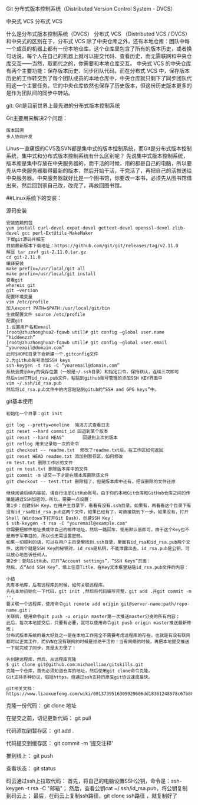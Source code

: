 Git 分布式版本控制系统（Distributed Version Control System - DVCS）

中央式 VCS 
分布式 VCS

什么是分布式版本控制系统（DVCS）
分布式 VCS （Distributed VCS / DVCS）和中央式的区别在于，分布式 VCS 除了中央仓库之外，还有本地仓库：团队中每一个成员的机器上都有一份本地仓库，这个仓库里包含了所有的版本历史，或者换句话说，每个人在自己的机器上就可以提交代码、查看历史，而无需联网和中央仓库交互——当然，取而代之的，你需要和本地仓库交互。
中央式 VCS 的中央仓库有两个主要功能：保存版本历史、同步团队代码。而在分布式 VCS 中，保存版本历史的工作转交到了每个团队成员的本地仓库中，中央仓库就只剩下了同步团队代码这一个主要任务。它的中央仓库依然也保存了历史版本，但这份历史版本更多的是作为团队间的同步中转站。

git: Git是目前世界上最先进的分布式版本控制系统

Git主要用来解决2个问题：
    
    版本回溯
    多人协同开发
Linus一直痛恨的CVS及SVN都是集中式的版本控制系统，而Git是分布式版本控制系统，集中式和分布式版本控制系统有什么区别呢？
先说集中式版本控制系统，版本库是集中存放在中央服务器的，而干活的时候，用的都是自己的电脑，所以要先从中央服务器取得最新的版本，然后开始干活，干完活了，再把自己的活推送给中央服务器。中央服务器就好比是一个图书馆，你要改一本书，必须先从图书馆借出来，然后回到家自己改，改完了，再放回图书馆。

##Linux系统下的安装：

源码安装

    安装依赖的包
    yum install curl-devel expat-devel gettext-devel openssl-devel zlib-devel gcc perl-ExtUtils-MakeMaker
    下载git源码并解压
    目前最新版本下载地址：https://github.com/git/git/releases/tag/v2.11.0
    解压 tar zxvf git-2.11.0.tar.gz
    cd git-2.11.0
    编译安装
    make prefix=/usr/local/git all
    make prefix=/usr/local/git install
    查看git
    whereis git
    git –version
    配置环境变量
    vim /etc/profile
    加入export PATH=$PATH:/usr/local/git/bin
    生效配置文件 source /etc/profile
    配置git
    1.设置用户名和email
    [root@zhuzhonghua2-fqawb util]# git config –global user.name “hiddenzzh”
    [root@zhuzhonghua2-fqawb util]# git config –global user.email “youremail@domain.com”
    此时$HOME目录下会新建一个.gitconfig文件
    2.为github账号添加SSH keys
    ssh-keygen -t ras -C “youremail@domain.com”
    系统会提示key的保存位置（一般是~/.ssh目录）和指定口令，保持默认，连续三次即可
    然后vim打开id_rsa.pub文件，粘贴到github账号管理的添加SSH KEY界面中
    vim ~/.ssh/id_rsa.pub
    然后将id_rsa.pub文件中的内容粘贴到gitub的“SSH and GPG keys”中。

git基本使用

    初始化一个目录：git init

    git log --pretty=oneline  简洁方式查看日志
    git reset --hard commit_id 回退到某个版本
    git reset --hard HEAS^       回退到上次的版本
    git reflog 用来记录每一次的命令
    git checkout -- readme.txt  修改了readme.txt后，在工作区如何返回
    git reset HEAD readme.txt 添加到暂存区，如何修改
    rm test.txt 删除工作区的文件
    git rm test.txt 删除版本库中的文件
    git commit -m 提交一下才能在版本库删除该文件
    git checkout -- test.ttxt 删除错了，但是版本库中还有，把误删除的文件还原
    
    继续阅读后续内容前，请自行注册GitHub账号。由于你的本地Git仓库和GitHub仓库之间的传输是通过SSH加密的，所以，需要一点设置：
    第1步：创建SSH Key。在用户主目录下，看看有没有.ssh目录，如果有，再看看这个目录下有没有id_rsa和id_rsa.pub这两个文件，如果已经有了，可直接跳到下一步。如果没有，打开Shell（Windows下打开Git Bash），创建SSH Key：
    $ ssh-keygen -t rsa -C "youremail@example.com"
    你需要把邮件地址换成你自己的邮件地址，然后一路回车，使用默认值即可，由于这个Key也不是用于军事目的，所以也无需设置密码。
    如果一切顺利的话，可以在用户主目录里找到.ssh目录，里面有id_rsa和id_rsa.pub两个文件，这两个就是SSH Key的秘钥对，id_rsa是私钥，不能泄露出去，id_rsa.pub是公钥，可以放心地告诉任何人。
    第2步：登陆GitHub，打开“Account settings”，“SSH Keys”页面：
    然后，点“Add SSH Key”，填上任意Title，在Key文本框里粘贴id_rsa.pub文件的内容：
    
    小结
    先有本地库，后有远程库的时候，如何关联远程库。
    先在本地初始化一下代码，git init ,然后将代码编写完整，git add .并git commit -m ''，
    要关联一个远程库，使用命令git remote add origin git@server-name:path/repo-name.git；
    关联后，使用命令git push -u origin master第一次推送master分支的所有内容；
    此后，每次本地提交后，只要有必要，就可以使用命令git push origin master推送最新修改；
    分布式版本系统的最大好处之一是在本地工作完全不需要考虑远程库的存在，也就是有没有联网都可以正常工作，而SVN在没有联网的时候是拒绝干活的！当有网络的时候，再把本地提交推送一下就完成了同步，真是太方便了！
    
    先创建远程库，然后，从远程库克隆
    $ git clone git@github.com:michaelliao/gitskills.git
    克隆一个仓库，首先必须知道仓库的地址，然后使用git clone命令克隆。
    Git支持多种协议，包括https，但通过ssh支持的原生git协议速度最快。
    
    git相关文档：
    https://www.liaoxuefeng.com/wiki/0013739516305929606dd18361248578c67b8067c8c017b000/0013752340242354807e192f02a44359908df8a5643103a000





















克隆一份代码：
	git clone 地址

在提交之前，切记更新代码：
	git pull

代码添加到暂存区：
	git add .

代码提交到缓存区：
	git commit -m '提交注释'

推到线上：
	git push

查看状态：
	git status

码云通过ssh上拉取代码：
	首先，将自己的电脑设置SSH公钥，命令是：ssh-keygen -t rsa -C "邮箱"；
	然后，查看公钥cat ~/.ssh/id_rsa.pub，将公钥复制到码云上；
	最后，在码云上复制ssh路径，git clone ssh路径 ，就复制好了
